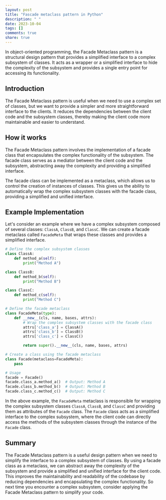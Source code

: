 ```yaml
---
layout: post
title: "Fascade metaclass pattern in Python"
description: " "
date: 2023-10-04
tags: []
comments: true
share: true
---
```


In object-oriented programming, the Facade Metaclass pattern is a structural design pattern that provides a simplified interface to a complex subsystem of classes. It acts as a wrapper or a simplified interface to hide the complexity of the subsystem and provides a single entry point for accessing its functionality.

## Introduction

The Facade Metaclass pattern is useful when we need to use a complex set of classes, but we want to provide a simpler and more straightforward interface to the clients. It reduces the dependencies between the client code and the subsystem classes, thereby making the client code more maintainable and easier to understand.

## How it works

The Facade Metaclass pattern involves the implementation of a facade class that encapsulates the complex functionality of the subsystem. The facade class serves as a mediator between the client code and the subsystem, abstracting away the complexity and providing a simplified interface.

The facade class can be implemented as a metaclass, which allows us to control the creation of instances of classes. This gives us the ability to automatically wrap the complex subsystem classes with the facade class, providing a simplified and unified interface.

## Example Implementation

Let's consider an example where we have a complex subsystem composed of several classes: `ClassA`, `ClassB`, and `ClassC`. We can create a facade metaclass called `FacadeMeta` that wraps these classes and provides a simplified interface.

```python
# Define the complex subsystem classes
class ClassA:
    def method_a(self):
        print("Method A")

class ClassB:
    def method_b(self):
        print("Method B")

class ClassC:
    def method_c(self):
        print("Method C")

# Define the facade metaclass
class FacadeMeta(type):
    def __new__(cls, name, bases, attrs):
        # Wrap the complex subsystem classes with the facade class
        attrs['class_a'] = ClassA()
        attrs['class_b'] = ClassB()
        attrs['class_c'] = ClassC()

        return super().__new__(cls, name, bases, attrs)

# Create a class using the facade metaclass
class Facade(metaclass=FacadeMeta):
    pass

# Usage
facade = Facade()
facade.class_a.method_a()  # Output: Method A
facade.class_b.method_b()  # Output: Method B
facade.class_c.method_c()  # Output: Method C
```

In the above example, the `FacadeMeta` metaclass is responsible for wrapping the complex subsystem classes `ClassA`, `ClassB`, and `ClassC` and providing them as attributes of the `Facade` class. The `Facade` class acts as a simplified interface to the complex subsystem, where the client code can directly access the methods of the subsystem classes through the instance of the `Facade` class.

## Summary

The Facade Metaclass pattern is a useful design pattern when we need to simplify the interface to a complex subsystem of classes. By using a facade class as a metaclass, we can abstract away the complexity of the subsystem and provide a simplified and unified interface for the client code. This improves the maintainability and readability of the codebase by reducing dependencies and encapsulating the complex functionality. So next time you encounter a complex subsystem, consider applying the Facade Metaclass pattern to simplify your code.